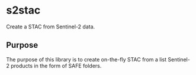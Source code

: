 # s2stac

Create a STAC from Sentinel-2 data.

## Purpose

The purpose of this library is to create on-the-fly STAC from a list Sentinel-2 products in the form of SAFE folders.



